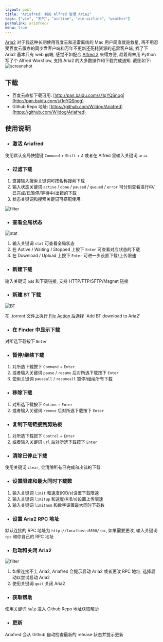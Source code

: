 ```yaml
---
layout: post
title: "Ariafred: 利用 Alfred 管理 Aria2"
tags: ["vim", "天气", "airline", "vim-airline", "weather"]
permalink: ariafred/
menu: true
---
```


[Aria2](https://aria2.github.io) 对于我这种长期使用百度云和迅雷离线的 Mac 用户简直就是救星, 再不用忍受百度云蛋疼的同步盘客户端和万年不更新还死耗资源的迅雷客户端, 找了下 Aria2 基本只有 web 前端, 感觉不如配合 [Alfred 2](https://www.alfredapp.com) 来得方便, 趁着周末用 Python 写了个 Alfred Workflow, 支持 Aria2 的大多数操作和下载完成通知. 截图如下:
![screenshot](http://7xqhhm.com1.z0.glb.clouddn.com/images/ariafred.gif)

## 下载

- 百度云直接下载可用: [http://pan.baidu.com/s/1qYQSnog](http://pan.baidu.com/s/1qYQSnog)
- Github Repo 地址: [https://github.com/Wildog/Ariafred](https://github.com/Wildog/Ariafred)

## 使用说明

* ### 激活 Ariafred

使用默认全局快捷键 `Command` + `Shift` + `A` 或者在 Alfred 里输入关键词 `aria`

* ### 过滤下载

1. 直接输入搜索关键词可按名称搜索下载
2. 输入状态关键词 `active` / `done` / `paused` / `queued` / `error` 可分别查看进行中/已完成/已暂停/等待中/出错的下载
3. 状态关键词和搜索关键词可搭配使用:

![filter](http://7xqhhm.com1.z0.glb.clouddn.com/images/filter.png)

* ### 查看全局状态

![stat](http://7xqhhm.com1.z0.glb.clouddn.com/images/stat.png)

1. 输入关键词 `stat` 可查看全局状态
2. 在 Active / Waiting / Stopped 上按下 `Enter` 可查看对应状态的下载
3. 在 Download / Upload 上按下 `Enter` 可进一步设置下载/上传限速

* ### 新建下载

输入关键词 `add` 和下载链接, 支持 HTTP/FTP/SFTP/Magnet 链接

* ### 新建 BT 下载

![BT](http://7xqhhm.com1.z0.glb.clouddn.com/images/bt.png)

在 .torrent 文件上执行 [File Action](https://www.alfredapp.com/help/features/file-search/#file-actions) 后选择 'Add BT download to Aria2'

* ### 在 Finder 中显示下载

对所选下载按下 `Enter`

* ### 暂停/继续下载

1. 对所选下载按下 `Command` + `Enter`
2. 或者输入关键词 `pause` / `resume` 后对所选下载按下 `Enter`
3. 使用关键词 `pauseall` / `resumeall` 暂停/继续所有下载

* ### 移除下载

1. 对所选下载按下 `Option` + `Enter`
2. 或者输入关键词 `remove` 后对所选下载按下 `Enter`

* ### 复制下载链接到剪贴板

1. 对所选下载按下 `Control` + `Enter`
2. 或者输入关键词 `url` 后对所选下载按下 `Enter`

* ### 清除已停止下载

使用关键词 `clear`, 会清除所有已完成和出错的下载

* ### 设置限速和最大同时下载数

1. 输入关键词 `limit` 和速度(KiB/s)设置下载限速
2. 输入关键词 `limitup` 和速度(KiB/s)设置上传限速
3. 输入关键词 `limitnum` 和数字设置最大同时下载数

* ### 设置 Aria2 RPC 地址

默认连接的 RPC 地址为 `http://localhost:6800/rpc`, 如果需要更改, 输入关键词 `rpc` 和你自己的 RPC 地址

* ### 启动和关闭 Aria2

![filter](http://7xqhhm.com1.z0.glb.clouddn.com/images/run.png)

1. 如果连接不上 Aria2, Ariafred 会提示启动 Aria2 或者更改 RPC 地址, 选择启动以尝试启动 Aria2
2. 使用关键词 `quit` 关闭 Aria2

* ### 获取帮助

使用关键词 `help` 进入 Github Repo 地址获取帮助

* ### 更新

Ariafred 会从 Github 自动检查最新的 release 状态并提示更新
